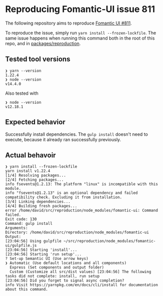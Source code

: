# Reproducing Fomantic-UI issue 811

The following repository aims to reproduce [Fomantic UI #811](https://github.com/fomantic/Fomantic-UI/issues/811).

To reproduce the issue, simply run `yarn install --frozen-lockfile`. The same issue happens when running this command both in the root of this repo, and in [packages/reproduction](./packages/reproduction).

## Tested tool versions

```shell
❯ yarn --version
1.22.4
❯ node --version
v14.4.0
```

Also tested with

```shell
❯ node --version
v12.18.1
```

## Expected behavior

Successfully install dependencies. The `gulp install` doesn't need to execute, because it already ran successfully previously.

## Actual behavoir

```shell
❯ yarn install --frozen-lockfile
yarn install v1.22.4
[1/4] Resolving packages...
[2/4] Fetching packages...
info fsevents@1.2.13: The platform "linux" is incompatible with this module.
info "fsevents@1.2.13" is an optional dependency and failed compatibility check. Excluding it from installation.
[3/4] Linking dependencies...
[4/4] Building fresh packages...
error /home/david/src/reproduction/node_modules/fomantic-ui: Command failed.
Exit code: 130
Command: gulp install
Arguments:
Directory: /home/david/src/reproduction/node_modules/fomantic-ui
Output:
[23:04:56] Using gulpfile ~/src/reproduction/node_modules/fomantic-ui/gulpfile.js
[23:04:56] Starting 'install'...
[23:04:56] Starting 'run setup'...
? Set-up Semantic UI (Use arrow keys)
❯ Automatic (Use default locations and all components)
  Express (Set components and output folder)
  Custom (Customize all src/dist values) [23:04:56] The following tasks did not complete: install, run setup
[23:04:56] Did you forget to signal async completion?
info Visit https://yarnpkg.com/en/docs/cli/install for documentation about this command.
```
